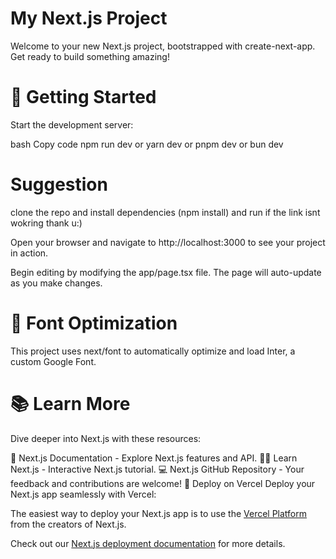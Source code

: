 # My Next.js Project
Welcome to your new Next.js project, bootstrapped with create-next-app. Get ready to build something amazing!

# 🚀 Getting Started
Start the development server:

bash
Copy code
npm run dev
 or
yarn dev
 or
pnpm dev
 or
bun dev

# Suggestion
  clone the repo and install dependencies (npm install) and run if the link isnt wokring thank u:)

Open your browser and navigate to http://localhost:3000 to see your project in action.

Begin editing by modifying the app/page.tsx file. The page will auto-update as you make changes.

# 🌟 Font Optimization
This project uses next/font to automatically optimize and load Inter, a custom Google Font.

# 📚 Learn More
Dive deeper into Next.js with these resources:

📖 Next.js Documentation - Explore Next.js features and API.
🧑‍🏫 Learn Next.js - Interactive Next.js tutorial.
💻 Next.js GitHub Repository - Your feedback and contributions are welcome!
🚀 Deploy on Vercel
Deploy your Next.js app seamlessly with Vercel:




The easiest way to deploy your Next.js app is to use the [Vercel Platform](https://vercel.com/new?utm_medium=default-template&filter=next.js&utm_source=create-next-app&utm_campaign=create-next-app-readme) from the creators of Next.js.

Check out our [Next.js deployment documentation](https://nextjs.org/docs/deployment) for more details.
